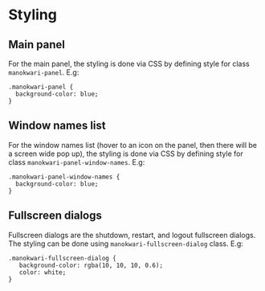 # Styling

## Main panel
For the main panel, the styling is done via CSS by defining style for class `manokwari-panel`.
E.g:

```
.manokwari-panel {
  background-color: blue;
}
```

## Window names list 
For the window names list (hover to an icon on the panel, then there will be a screen wide pop up), the styling is done via CSS by defining style for class `manokwari-panel-window-names`.
E.g:

```
.manokwari-panel-window-names {
  background-color: blue;
}
```

## Fullscreen dialogs
Fullscreen dialogs are the shutdown, restart, and logout fullscreen dialogs. The styling can be done using `manokwari-fullscreen-dialog` class.
E.g:

```
.manokwari-fullscreen-dialog {
   background-color: rgba(10, 10, 10, 0.6);
   color: white;
}
```
